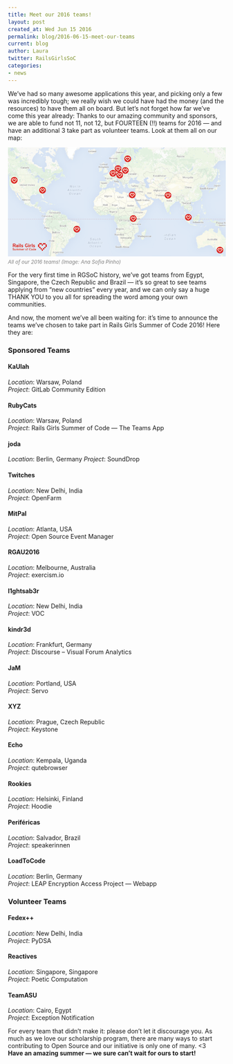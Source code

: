 ```yaml
---
title: Meet our 2016 teams!
layout: post
created_at: Wed Jun 15 2016
permalink: blog/2016-06-15-meet-our-teams
current: blog
author: Laura
twitter: RailsGirlsSoC
categories:
- news
---
```


We’ve had so many awesome applications this year, and picking only a few was incredibly tough; we really wish we could have had the money (and the resources) to have them all on board. But let’s not forget how far we’ve come this year already: Thanks to our amazing community and sponsors, we are able to fund not 11, not 12, but FOURTEEN (!!) teams for 2016 — and have an additional 3 take part as volunteer teams. Look at them all on our map:


![RGSoC Teams 2016](/img/blog/2016/meet-our-teams-locations.png)
<font color="grey"><small><i>All of our 2016 teams! (Image: Ana Sofia Pinho)</i></small></font>

For the very first time in RGSoC history, we’ve got teams from Egypt, Singapore, the Czech Republic and Brazil — it’s so great to see teams applying from “new countries” every year, and we can only say a huge THANK YOU to you all for spreading the word among your own communities. 

And now, the moment we’ve all been waiting for: it’s time to announce the teams we’ve chosen to take part in Rails Girls Summer of Code 2016! Here they are: 

### Sponsored Teams

#### <span class="color-red">KaUlah</span>
_Location_: Warsaw, Poland  
_Project_: GitLab Community Edition


#### <span class="color-red">RubyCats</span>
_Location_: Warsaw, Poland  
_Project_: Rails Girls Summer of Code — The Teams App

#### <span class="color-red">joda</span>
_Location_: Berlin, Germany
_Project_: SoundDrop

#### <span class="color-red">Twitches</span>

_Location_: New Delhi, India  
_Project_: OpenFarm

#### <span class="color-red">MitPal</span>
_Location_: Atlanta, USA  
_Project_: Open Source Event Manager

#### <span class="color-red">RGAU2016</span>
_Location_: Melbourne, Australia  
_Project_: exercism.io

#### <span class="color-red">l1ghtsab3r</span>
_Location_: New Delhi, India  
_Project_: VOC

#### <span class="color-red">kindr3d</span>
_Location_: Frankfurt, Germany  
_Project_: Discourse – Visual Forum Analytics

#### <span class="color-red">JaM</span>
_Location_: Portland, USA  
_Project_: Servo

#### <span class="color-red">XYZ</span>
_Location_: Prague, Czech Republic  
_Project_: Keystone

#### <span class="color-red">Echo</span>
_Location_: Kempala, Uganda  
_Project_: qutebrowser

#### <span class="color-red">Rookies</span>
_Location_: Helsinki, Finland  
_Project_: Hoodie

#### <span class="color-red">Periféricas</span>
_Location_: Salvador, Brazil  
_Project_: speakerinnen

#### <span class="color-red">LoadToCode</span>
_Location_: Berlin, Germany  
_Project_: LEAP Encryption Access Project — Webapp



### Volunteer Teams

#### <span class="color-red">Fedex++</span>
_Location_: New Delhi, India  
_Project_: PyDSA

#### <span class="color-red">Reactives</span>
_Location_: Singapore, Singapore  
_Project_: Poetic Computation

#### <span class="color-red">TeamASU</span>
_Location_: Cairo, Egypt  
_Project_: Exception Notification

For every team that didn’t make it: please don’t let it discourage you. As much as we love our scholarship program, there are many ways to start contributing to Open Source and our initiative is only one of many. <3  
**Have an amazing summer — we sure can’t wait for ours to start!**
